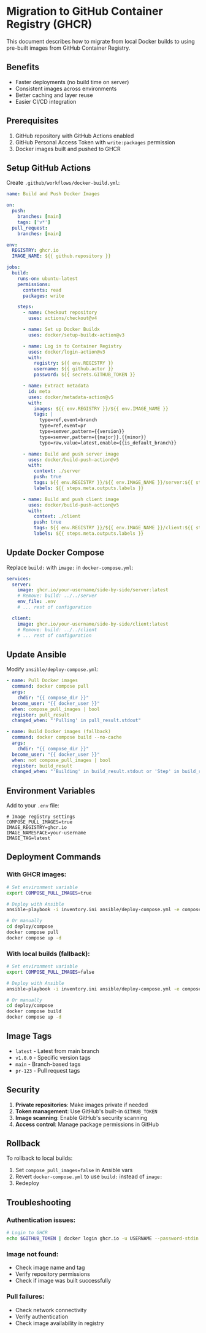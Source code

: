 # Migration to GitHub Container Registry (GHCR)

This document describes how to migrate from local Docker builds to using pre-built images from GitHub Container Registry.

## Benefits

- Faster deployments (no build time on server)
- Consistent images across environments
- Better caching and layer reuse
- Easier CI/CD integration

## Prerequisites

1. GitHub repository with GitHub Actions enabled
2. GitHub Personal Access Token with `write:packages` permission
3. Docker images built and pushed to GHCR

## Setup GitHub Actions

Create `.github/workflows/docker-build.yml`:

```yaml
name: Build and Push Docker Images

on:
  push:
    branches: [main]
    tags: ['v*']
  pull_request:
    branches: [main]

env:
  REGISTRY: ghcr.io
  IMAGE_NAME: ${{ github.repository }}

jobs:
  build:
    runs-on: ubuntu-latest
    permissions:
      contents: read
      packages: write

    steps:
      - name: Checkout repository
        uses: actions/checkout@v4

      - name: Set up Docker Buildx
        uses: docker/setup-buildx-action@v3

      - name: Log in to Container Registry
        uses: docker/login-action@v3
        with:
          registry: ${{ env.REGISTRY }}
          username: ${{ github.actor }}
          password: ${{ secrets.GITHUB_TOKEN }}

      - name: Extract metadata
        id: meta
        uses: docker/metadata-action@v5
        with:
          images: ${{ env.REGISTRY }}/${{ env.IMAGE_NAME }}
          tags: |
            type=ref,event=branch
            type=ref,event=pr
            type=semver,pattern={{version}}
            type=semver,pattern={{major}}.{{minor}}
            type=raw,value=latest,enable={{is_default_branch}}

      - name: Build and push server image
        uses: docker/build-push-action@v5
        with:
          context: ./server
          push: true
          tags: ${{ env.REGISTRY }}/${{ env.IMAGE_NAME }}/server:${{ steps.meta.outputs.tags }}
          labels: ${{ steps.meta.outputs.labels }}

      - name: Build and push client image
        uses: docker/build-push-action@v5
        with:
          context: ./client
          push: true
          tags: ${{ env.REGISTRY }}/${{ env.IMAGE_NAME }}/client:${{ steps.meta.outputs.tags }}
          labels: ${{ steps.meta.outputs.labels }}
```

## Update Docker Compose

Replace `build:` with `image:` in `docker-compose.yml`:

```yaml
services:
  server:
    image: ghcr.io/your-username/side-by-side/server:latest
    # Remove: build: ../../server
    env_file: .env
    # ... rest of configuration

  client:
    image: ghcr.io/your-username/side-by-side/client:latest
    # Remove: build: ../../client
    # ... rest of configuration
```

## Update Ansible

Modify `ansible/deploy-compose.yml`:

```yaml
- name: Pull Docker images
  command: docker compose pull
  args:
    chdir: "{{ compose_dir }}"
  become_user: "{{ docker_user }}"
  when: compose_pull_images | bool
  register: pull_result
  changed_when: "'Pulling' in pull_result.stdout"

- name: Build Docker images (fallback)
  command: docker compose build --no-cache
  args:
    chdir: "{{ compose_dir }}"
  become_user: "{{ docker_user }}"
  when: not compose_pull_images | bool
  register: build_result
  changed_when: "'Building' in build_result.stdout or 'Step' in build_result.stdout"
```

## Environment Variables

Add to your `.env` file:

```env
# Image registry settings
COMPOSE_PULL_IMAGES=true
IMAGE_REGISTRY=ghcr.io
IMAGE_NAMESPACE=your-username
IMAGE_TAG=latest
```

## Deployment Commands

### With GHCR images:

```bash
# Set environment variable
export COMPOSE_PULL_IMAGES=true

# Deploy with Ansible
ansible-playbook -i inventory.ini ansible/deploy-compose.yml -e compose_pull_images=true

# Or manually
cd deploy/compose
docker compose pull
docker compose up -d
```

### With local builds (fallback):

```bash
# Set environment variable
export COMPOSE_PULL_IMAGES=false

# Deploy with Ansible
ansible-playbook -i inventory.ini ansible/deploy-compose.yml -e compose_pull_images=false

# Or manually
cd deploy/compose
docker compose build
docker compose up -d
```

## Image Tags

- `latest` - Latest from main branch
- `v1.0.0` - Specific version tags
- `main` - Branch-based tags
- `pr-123` - Pull request tags

## Security

1. **Private repositories**: Make images private if needed
2. **Token management**: Use GitHub's built-in `GITHUB_TOKEN`
3. **Image scanning**: Enable GitHub's security scanning
4. **Access control**: Manage package permissions in GitHub

## Rollback

To rollback to local builds:

1. Set `compose_pull_images=false` in Ansible vars
2. Revert `docker-compose.yml` to use `build:` instead of `image:`
3. Redeploy

## Troubleshooting

### Authentication issues:
```bash
# Login to GHCR
echo $GITHUB_TOKEN | docker login ghcr.io -u USERNAME --password-stdin
```

### Image not found:
- Check image name and tag
- Verify repository permissions
- Check if image was built successfully

### Pull failures:
- Check network connectivity
- Verify authentication
- Check image availability in registry

